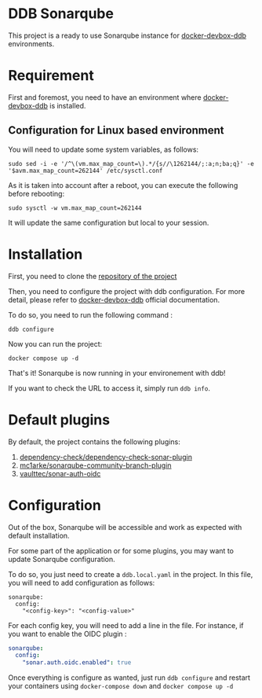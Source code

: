 DDB Sonarqube
===

This project is a ready to use Sonarqube instance for [docker-devbox-ddb] environments.

# Requirement
First and foremost, you need to have an environment where [docker-devbox-ddb] is installed.

## Configuration for Linux based environment
You will need to update some system variables, as follows: 
```shell
sudo sed -i -e '/^\(vm.max_map_count=\).*/{s//\1262144/;:a;n;ba;q}' -e '$avm.max_map_count=262144' /etc/sysctl.conf
```

As it is taken into account after a reboot, you can execute the following before rebooting:
```shell
sudo sysctl -w vm.max_map_count=262144
```
It will update the same configuration but local to your session.

# Installation
First, you need to clone the [repository of the project](https://github.com/gfi-centre-ouest/ddb-sonarqube/)

Then, you need to configure the project with ddb configuration. For more detail, please refer to [docker-devbox-ddb] 
official documentation.

To do so, you need to run the following command : 
```shell
ddb configure
```

Now you can run the project:
```shell
docker compose up -d
```

That's it! Sonarqube is now running in your environement with ddb!

If you want to check the URL to access it, simply run `ddb info`.

# Default plugins

By default, the project contains the following plugins:
1. [dependency-check/dependency-check-sonar-plugin](https://github.com/dependency-check/dependency-check-sonar-plugin)
2. [mc1arke/sonarqube-community-branch-plugin](https://github.com/mc1arke/sonarqube-community-branch-plugin)
3. [vaulttec/sonar-auth-oidc](https://github.com/vaulttec/sonar-auth-oidc/releases/download/v2.0.0/sonar-auth-oidc-plugin-2.0.0.jar)

# Configuration

Out of the box, Sonarqube will be accessible and work as expected with default installation.

For some part of the application or for some plugins, you may want to update Sonarqube configuration.

To do so, you just need to create a `ddb.local.yaml` in the project. 
In this file, you will need to add configuration as follows: 
```shell
sonarqube:
  config:
    "<config-key>": "<config-value>"
```

For each config key, you will need to add a line in the file. For instance, if you want to enable the OIDC plugin :
```yaml
sonarqube:
  config:
    "sonar.auth.oidc.enabled": true
```

Once everything is configure as wanted, just run `ddb configure` and restart your containers using `docker-compose down`
and `docker compose up -d` 

[docker-devbox-ddb]: https://gfi-centre-ouest.github.io/docker-devbox-ddb/

